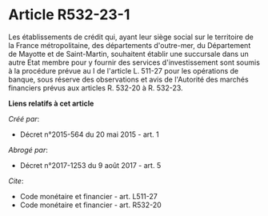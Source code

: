 # Article R532-23-1

Les établissements de crédit qui, ayant leur siège social sur le territoire de la France métropolitaine, des départements
d'outre-mer, du Département de Mayotte et de Saint-Martin, souhaitent établir une succursale dans un autre Etat membre pour y
fournir des services d'investissement sont soumis à la procédure prévue au I de l'article L. 511-27 pour les opérations de
banque, sous réserve des observations et avis de l'Autorité des marchés financiers prévus aux articles R. 532-20 à R. 532-23.

**Liens relatifs à cet article**

_Créé par_:

  - Décret n°2015-564 du 20 mai 2015 - art. 1

_Abrogé par_:

  - Décret n°2017-1253 du 9 août 2017 - art. 5

_Cite_:

  - Code monétaire et financier - art. L511-27
  - Code monétaire et financier - art. R532-20
